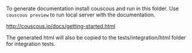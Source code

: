To generate documentation install couscous and run in this folder. Use ```couscous preview``` to run local server with the documentation.

http://couscous.io/docs/getting-started.html

The generated html will also be copied to the tests/integration/html folder for integration tests.